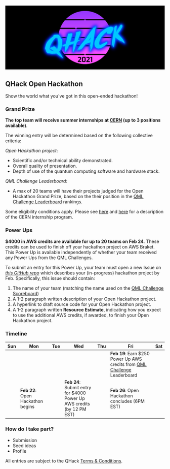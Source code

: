 ![image](img/qhack-banner.png)

## QHack Open Hackathon

Show the world what you've got in this open-ended hackathon!

### Grand Prize

**The top team will receive summer internships at [CERN](https://home.cern/) (up to 3 positions available)**. 

The winning entry will be determined based on the following collective criteria:

*Open Hackathon project*:
- Scientific and/or technical ability demonstrated.
- Overall quality of presentation.
- Depth of use of the quantum computing software and hardware stack.

*QML Challenge Leaderboard*:
- A max of 20 teams will have their projects judged for the Open Hackathon Grand Prize, based on the their position in the 
[QML Challenge Leaderboard](QML_Challenge.md) rankings. 

Some eligibility conditions apply. Please see [here](https://home.cern/summer-student-programme) and 
[here](https://jobs.smartrecruiters.com/CERN/743999725457995-cern-online-summer-student-programme-2021-member-and-non-member-states-) 
for a description of the CERN internship program.

### Power Ups

**$4000 in AWS credits are available for up to 20 teams on Feb 24**. These credits can be used to finish off your hackathon project on AWS Braket. This Power Up is available independently of whether your team received any Power Ups from the QML Challenges.

To submit an entry for this Power Up, your team must open a new Issue on *[this GitHub repo](https://github.com/XanaduAI/QHack/issues)* 
which describes your (in-progress) hackathon project by Feb. Specifically, this issue should contain:

1. The name of your team (matching the name used on the [QML Challenge Scoreboard](QML_Challenge.md))
2. A 1-2 paragraph written description of your Open Hackathon project.
3. A hyperlink to draft source code for your Open Hackathon project.
4. A 1-2 paragraph written **Resource Estimate**, indicating how you expect to use the additional AWS credits, if awarded, to finish your Open Hackathon project.

### Timeline

| Sun | Mon | Tue | Wed | Thu | Fri  | Sat |
|---|---|---|---|---|---|---|
|   |   |   |   |   | **Feb 19**: Earn $250 Power Up AWS credits from [QML Challenge](QML_Challenge.md) Leaderboard |   |
|   | **Feb 22**: Open Hackathon begins |   | **Feb 24**: Submit entry for $4000 Power Up AWS credits (by 12 PM EST) |   | **Feb 26**: Open Hackathon concludes (6PM EST) |  |

### How do I take part?

- Submission
- Seed ideas
- Profile

All entries are subject to the QHack [Terms & Conditions](https://qhack.ai/terms_and_conditions_2021.html).
